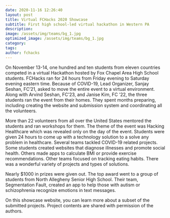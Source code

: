 ```yaml
---
date: 2020-11-16 12:26:40
layout: post
title: Virtual FCHacks 2020 Showcase
subtitle: First high school-led virtual hackathon in Western PA
description:
image: /assets/img/teams/bg_1.jpg
optimized_image: /assets/img/teams/bg_1.jpg
category:
tags:
author: fchacks
---
```


On November 13-14, one hundred and ten students from eleven countries competed in a virtual Hackathon hosted by Fox Chapel Area High School students. FCHacks ran for 24 hours from Friday evening to Saturday evening eastern time. Because of COVID-19, Lead Organizer, Sanjay Seshan, FC’21, asked to move the entire event to a virtual environment. Along with Arvind Seshan, FC’23, and Janise Kim, FC ’22, the three students ran the event from their homes. They spent months preparing, including creating the website and submission system and coordinating all the volunteers.

More than 22 volunteers from all over the United States mentored the students and ran workshops for them. The theme of the event was Hacking Healthcare which was revealed only on the day of the event. Students were given 24 hours to come up with a technology solution to a solve any problem in healthcare. Several teams tackled COVID-19 related projects. Some students created websites that diagnose illnesses and promote social health. Others made apps to calculate BMI or provide exercise recommendations. Other teams focused on tracking eating habits. There was a wonderful variety of projects and types of solutions.

Nearly $1000 in prizes were given out. The top award went to a group of students from North Allegheny Senior High School. Their team, Segmentation Fault, created an app to help those with autism or schizophrenia recognize emotions in text messages.

On this showcase website, you can learn more about a subset of the submitted projects. Project contents are shared with permission of the authors.
